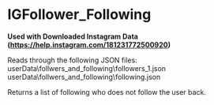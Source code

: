 # IGFollower_Following

**Used with Downloaded Instagram Data (https://help.instagram.com/181231772500920)**

Reads through the following JSON files:
userData\follwers_and_following\followers_1.json
userData\follwers_and_following\following.json

Returns a list of following who does not follow the user back.
